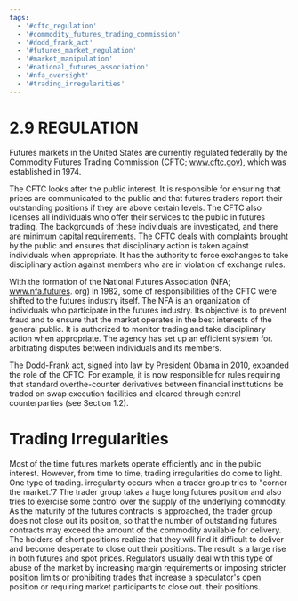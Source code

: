 ```yaml
---
tags:
  - '#cftc_regulation'
  - '#commodity_futures_trading_commission'
  - '#dodd_frank_act'
  - '#futures_market_regulation'
  - '#market_manipulation'
  - '#national_futures_association'
  - '#nfa_oversight'
  - '#trading_irregularities'
---
```

# 2.9 REGULATION  

Futures markets in the United States are currently regulated federally by the Commodity Futures Trading Commission (CFTC; www.cftc.gov), which was established in 1974.  

The CFTC looks after the public interest. It is responsible for ensuring that prices are communicated to the public and that futures traders report their outstanding positions if they are above certain levels. The CFTC also licenses all individuals who offer their services to the public in futures trading. The backgrounds of these individuals are investigated, and there are minimum capital requirements. The CFTC deals with complaints brought by the public and ensures that disciplinary action is taken against individuals when appropriate. It has the authority to force exchanges to take disciplinary action against members who are in violation of exchange rules.  

With the formation of the National Futures Association (NFA; www.nfa.futures. org) in 1982, some of responsibilities of the CFTC were shifted to the futures industry itself. The NFA is an organization of individuals who participate in the futures industry. Its objective is to prevent fraud and to ensure that the market operates in the best interests of the general public. It is authorized to monitor trading and take disciplinary action when appropriate. The agency has set up an efficient system for. arbitrating disputes between individuals and its members.  

The Dodd-Frank act, signed into law by President Obama in 2010, expanded the role of the CFTC. For example, it is now responsible for rules requiring that standard overthe-counter derivatives between financial institutions be traded on swap execution facilities and cleared through central counterparties (see Section 1.2).  

# Trading Irregularities  

Most of the time futures markets operate efficiently and in the public interest. However, from time to time, trading irregularities do come to light. One type of trading. irregularity occurs when a trader group tries to "corner the market.'7 The trader group takes a huge long futures position and also tries to exercise some control over the supply of the underlying commodity. As the maturity of the futures contracts is approached, the trader group does not close out its position, so that the number of outstanding futures contracts may exceed the amount of the commodity available for delivery. The holders of short positions realize that they will find it difficult to deliver and become desperate to close out their positions. The result is a large rise in both futures and spot prices. Regulators usually deal with this type of abuse of the market by increasing margin requirements or imposing stricter position limits or prohibiting trades that increase a speculator's open position or requiring market participants to close out. their positions.  

